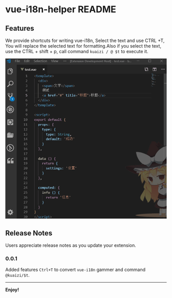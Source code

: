 # vue-i18n-helper README

## Features

We provide shortcuts for writing vue-i18n, Select the text and use CTRL +T, You will replace the selected text for formatting.Also if you select the text, use the CTRL + shift + p, call command ` kuaizi / @ $t ` to execute it.

![feature X](https://raw.githubusercontent.com/Kuaizi-co/i18n/master/packages/@kuaizi/vue-i18n-helper/images/demo.gif)

## Release Notes

Users appreciate release notes as you update your extension.

### 0.0.1

Added features `Ctrl+T` to convert `vue-i18n` gammer and command `@kuaizi/$t`.

-----------------------------------------------------------------------------------------------------------

**Enjoy!**

